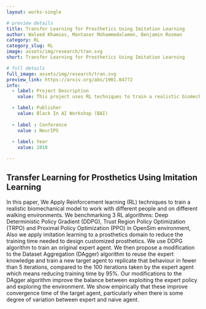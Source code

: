 ```yaml
---
layout: works-single

# preview details
title: Transfer Learning for Prosthetics Using Imitation Learning
author: Waleed Khamies, Montaser Mohammedalamen, Benjamin Rosman
category: RL
category_slug: RL
image: assets/img/research/tran.svg
short: Transfer Learning for Prosthetics Using Imitation Learning

# full details
full_image: assets/img/research/tran.svg
preview_link: https://arxiv.org/abs/1901.04772
info:
  - label: Project Description
    value: This project uses RL techniques to train a realistic biomechanical model for different individuals and walking environments. We benchmark three RL algorithms (DDPG, TRPO, and PPO) in OpenSim and apply imitation learning to reduce training time for customized prosthetics. Our modified DAgger algorithm achieves faster convergence (in fewer than 5 iterations) compared to the expert agent (100 iterations), reducing training time by 95% while maintaining a balance between exploiting the expert policy and exploring the environment.

  - label: Publisher
    value: Black In AI Workshop (BAI)
  
  - label : Conference
    value : NeurIPS
  
  - label: Year
    value: 2018

---
```


## Transfer Learning for Prosthetics Using Imitation Learning

In this paper, We Apply Reinforcement learning (RL) techniques to train a realistic biomechanical model to work with different people and on different walking environments. We benchmarking 3 RL algorithms: Deep Deterministic Policy Gradient (DDPG), Trust Region Policy Optimization (TRPO) and Proximal Policy Optimization (PPO) in OpenSim environment, Also we apply imitation learning to a prosthetics domain to reduce the training time needed to design customized prosthetics. We use DDPG algorithm to train an original expert agent. We then propose a modification to the Dataset Aggregation (DAgger) algorithm to reuse the expert knowledge and train a new target agent to replicate that behaviour in fewer than 5 iterations, compared to the 100 iterations taken by the expert agent which means reducing training time by 95%. Our modifications to the DAgger algorithm improve the balance between exploiting the expert policy and exploring the environment. We show empirically that these improve convergence time of the target agent, particularly when there is some degree of variation between expert and naive agent.
